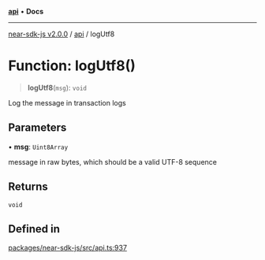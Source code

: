[**api**](../README.md) • **Docs**

***

[near-sdk-js v2.0.0](../../packages.md) / [api](../README.md) / logUtf8

# Function: logUtf8()

> **logUtf8**(`msg`): `void`

Log the message in transaction logs

## Parameters

• **msg**: `Uint8Array`

message in raw bytes, which should be a valid UTF-8 sequence

## Returns

`void`

## Defined in

[packages/near-sdk-js/src/api.ts:937](https://github.com/dim-daskalov/near-sdk-js/blob/7e00e38bf9adddbe759a3d4d474ca9731ec4052b/packages/near-sdk-js/src/api.ts#L937)
